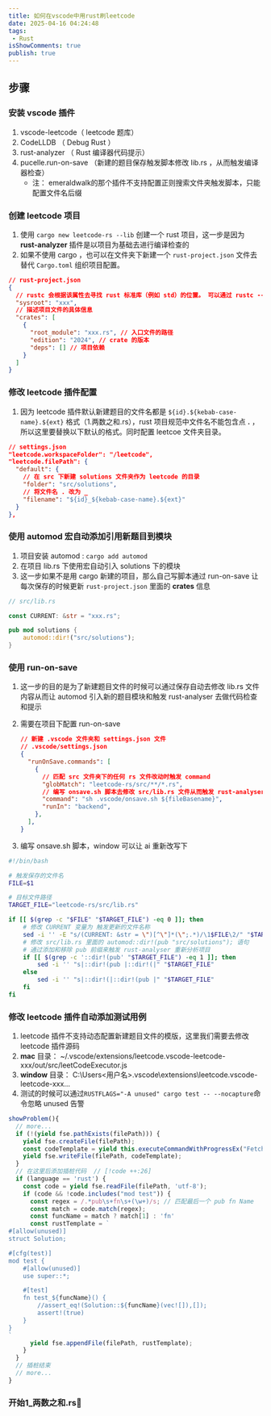 ```yaml
---
title: 如何在vscode中用rust刷leetcode
date: 2025-04-16 04:24:48
tags:
 - Rust
isShowComments: true
publish: true
---
```


## 步骤

### 安装 vscode 插件

1. vscode-leetcode（ leetcode 题库）
2. CodeLLDB （ Debug Rust ）
3. rust-analyzer （ Rust 编译器代码提示）
4. pucelle.run-on-save （新建的题目保存触发脚本修改 lib.rs ，从而触发编译器检查）
    - 注： emeraldwalk的那个插件不支持配置正则搜索文件夹触发脚本，只能配置文件名后缀

### 创建 leetcode 项目

1. 使用 `cargo new leetcode-rs --lib` 创建一个 rust 项目，这一步是因为 **rust-analyzer** 插件是以项目为基础去进行编译检查的
2. 如果不使用 cargo ，也可以在文件夹下新建一个 `rust-project.json` 文件去替代 `Cargo.toml` 组织项目配置。

```json
// rust-project.json
{
  // rustc 会根据该属性去寻找 rust 标准库（例如 std）的位置。 可以通过 rustc --print sysroot 来获取 sysroot 的值。
  "sysroot": "xxx", 
  // 描述项目文件的具体信息
  "crates": [ 
    {
      "root_module": "xxx.rs", // 入口文件的路径
      "edition": "2024", // crate 的版本
      "deps": [] // 项目依赖
    }
  ]
}

```

### 修改 leetcode 插件配置

1. 因为 leetcode 插件默认新建题目的文件名都是  `${id}.${kebab-case-name}.${ext}` 格式（1.两数之和.rs），rust 项目规范中文件名不能包含点 **.** ，所以这里要替换以下默认的格式。同时配置 leetcoe 文件夹目录。

```json
// settings.json
"leetcode.workspaceFolder": "/leetcode",
"leetcode.filePath": {
  "default": {
    // 在 src 下新建 solutions 文件夹作为 leetcode 的目录
    "folder": "src/solutions",
    // 将文件名 . 改为 _
    "filename": "${id}_${kebab-case-name}.${ext}"
  }
},
```

### 使用 automod 宏自动添加引用新题目到模块

1. 项目安装 automod : `cargo add automod`
2. 在项目 lib.rs 下使用宏自动引入 solutions 下的模块
3. 这一步如果不是用 cargo 新建的项目，那么自己写脚本通过 run-on-save 让每次保存的时候更新 `rust-project.json` 里面的 **crates** 信息

```rust
// src/lib.rs 

const CURRENT: &str = "xxx.rs";

pub mod solutions {
    automod::dir!("src/solutions");
}
```

### 使用 run-on-save

1. 这一步的目的是为了新建题目文件的时候可以通过保存自动去修改 lib.rs 文件内容从而让 automod 引入新的题目模块和触发 rust-analyser 去做代码检查和提示
2. 需要在项目下配置 run-on-save

    ```json
    // 新建 .vscode 文件夹和 settings.json 文件
    // .vscode/settings.json
    {
      "runOnSave.commands": [
        {
          // 匹配 src 文件夹下的任何 rs 文件改动时触发 command 
          "globMatch": "leetcode-rs/src/**/*.rs",
          // 编写 onsave.sh 脚本去修改 src/lib.rs 文件从而触发 rust-analyser 重新分析项目，这里我把脚本都丢进.vscode 文件夹内
          "command": "sh .vscode/onsave.sh ${fileBasename}", 
          "runIn": "backend",
        },
      ],
    }
    ```

3. 编写 onsave.sh 脚本，window 可以让 ai 重新改写下

```bash .vscode/onsave.sh
#!/bin/bash

# 触发保存的文件名
FILE=$1

# 目标文件路径
TARGET_FILE="leetcode-rs/src/lib.rs"

if [[ $(grep -c "$FILE" "$TARGET_FILE") -eq 0 ]]; then
    # 修改 CURRENT 变量为 触发更新的文件名称
    sed -i '' -E "s/(CURRENT: &str = \")[^\"]*(\";.*)/\1$FILE\2/" "$TARGET_FILE"
    # 修改 src/lib.rs 里面的 automod::dir!(pub "src/solutions"); 语句
    # 通过添加和移除 pub 前缀来触发 rust-analyser 重新分析项目
    if [[ $(grep -c '::dir!(pub' "$TARGET_FILE") -eq 1 ]]; then
        sed -i '' "s|::dir!(pub |::dir!(|" "$TARGET_FILE"
    else
        sed -i '' "s|::dir!(|::dir!(pub |" "$TARGET_FILE"
    fi
fi
```

### 修改 leetcode 插件自动添加测试用例

1. leetcode 插件不支持动态配置新建题目文件的模版，这里我们需要去修改 leetcode 插件源码
2. **mac** 目录： ~/.vscode/extensions/leetcode.vscode-leetcode-xxx/out/src/leetCodeExecutor.js
3. **window** 目录： C:\Users\<用户名>\.vscode\extensions\leetcode.vscode-leetcode-xxx\...
4. 测试的时候可以通过`RUSTFLAGS="-A unused" cargo test -- --nocapture`命令忽略 unused 告警

```js
showProblem(){
  // more...
  if (!(yield fse.pathExists(filePath))) {
    yield fse.createFile(filePath);
    const codeTemplate = yield this.executeCommandWithProgressEx("Fetching problem data...", this.nodeExecutable, cmd);
    yield fse.writeFile(filePath, codeTemplate);
  }
  // 在这里后添加插桩代码  // [!code ++:26]
  if (language == 'rust') {
    const code = yield fse.readFile(filePath, 'utf-8');
    if (code && !code.includes("mod test")) {
      const regex = /.*pub\s+fn\s+(\w+)/s; // 匹配最后一个 pub fn Name
      const match = code.match(regex);
      const funcName = match ? match[1] : 'fn'
      const rustTemplate = `
#[allow(unused)]
struct Solution;

#[cfg(test)]
mod test {
    #[allow(unused)]
    use super::*;

    #[test]
    fn test_${funcName}() {
        //assert_eq!(Solution::${funcName}(vec![]),[]);
        assert!(true)
    }
}
`
      yield fse.appendFile(filePath, rustTemplate);
    }
  }
  // 插桩结束
  // more...
}
```

### 开始1_两数之和.rs🤪
